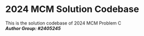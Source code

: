 # 2024 MCM Solution Codebase 
This is the solution codebase of 2024 MCM Problem C  
***Author Group: #2405245***